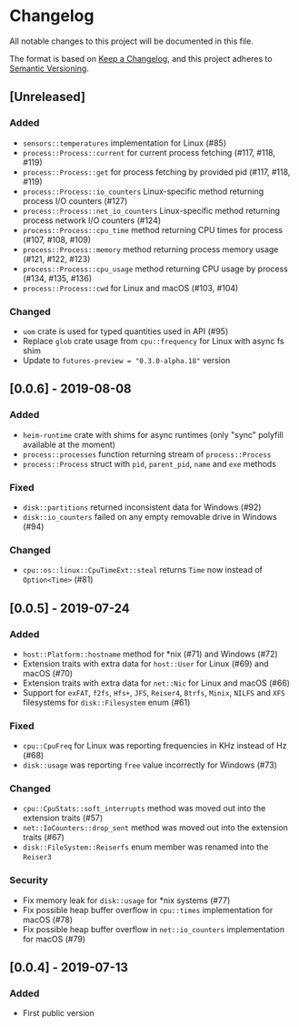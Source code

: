 # Changelog
All notable changes to this project will be documented in this file.

The format is based on [Keep a Changelog](https://keepachangelog.com/en/1.0.0/),
and this project adheres to [Semantic Versioning](https://semver.org/spec/v2.0.0.html).

## [Unreleased]

### Added

- `sensors::temperatures` implementation for Linux (#85)
- `process::Process::current` for current process fetching (#117, #118, #119)
- `process::Process::get` for process fetching by provided pid (#117, #118, #119)
- `process::Process::io_counters` Linux-specific method returning process I/O counters (#127)
- `process::Process::net_io_counters` Linux-specific method returning process network I/O counters (#124)
- `process::Process::cpu_time` method returning CPU times for process (#107, #108, #109)
- `process::Process::memory` method returning process memory usage (#121, #122, #123)
- `process::Process::cpu_usage` method returning CPU usage by process (#134, #135, #136)
- `process::Process::cwd` for Linux and macOS (#103, #104)

### Changed

- `uom` crate is used for typed quantities used in API (#95)
- Replace `glob` crate usage from `cpu::frequency` for Linux with async fs shim
- Update to `futures-preview = "0.3.0-alpha.18"` version

## [0.0.6] - 2019-08-08

### Added

- `heim-runtime` crate with shims for async runtimes (only "sync" polyfill available at the moment)
- `process::processes` function returning stream of `process::Process`
- `process::Process` struct with `pid`, `parent_pid`, `name` and `exe` methods

### Fixed

- `disk::partitions` returned inconsistent data for Windows (#92)
- `disk::io_counters` failed on any empty removable drive in Windows (#94)

### Changed

- `cpu::os::linux::CpuTimeExt::steal` returns `Time` now instead of `Option<Time>` (#81)

## [0.0.5] - 2019-07-24

### Added

- `host::Platform::hostname` method for *nix (#71) and Windows (#72)
- Extension traits with extra data for `host::User` for Linux (#69) and macOS (#70)
- Extension traits with extra data for `net::Nic` for Linux and macOS (#66)
- Support for `exFAT`, `f2fs`, `Hfs+`, `JFS`, `Reiser4`, `Btrfs`, `Minix`, `NILFS` and `XFS` filesystems for `disk::Filesystem` enum (#61)

### Fixed

- `cpu::CpuFreq` for Linux was reporting frequencies in KHz instead of Hz (#68)
- `disk::usage` was reporting `free` value incorrectly for Windows (#73)

### Changed

- `cpu::CpuStats::soft_interrupts` method was moved out into the extension traits (#57)
- `net::IoCounters::drop_sent` method was moved out into the extension traits (#67)
- `disk::FileSystem::Reiserfs` enum member was renamed into the `Reiser3`

### Security

- Fix memory leak for `disk::usage` for *nix systems (#77)
- Fix possible heap buffer overflow in `cpu::times` implementation for macOS (#78)
- Fix possible heap buffer overflow in `net::io_counters` implementation for macOS (#79)

## [0.0.4] - 2019-07-13

### Added

- First public version
